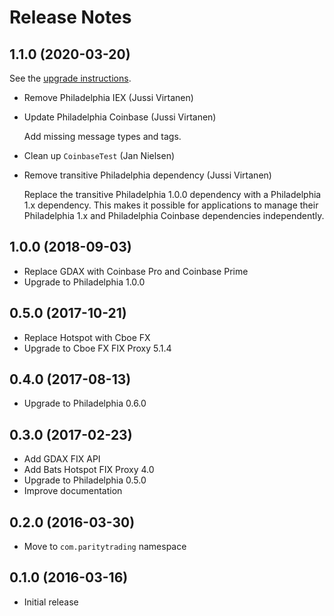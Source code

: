 # Release Notes

## 1.1.0 (2020-03-20)

See the [upgrade instructions](UPGRADE-1.1.0.md).

- Remove Philadelphia IEX (Jussi Virtanen)

- Update Philadelphia Coinbase (Jussi Virtanen)

  Add missing message types and tags.

- Clean up `CoinbaseTest` (Jan Nielsen)

- Remove transitive Philadelphia dependency (Jussi Virtanen)

  Replace the transitive Philadelphia 1.0.0 dependency with a Philadelphia
  1.x dependency. This makes it possible for applications to manage their
  Philadelphia 1.x and Philadelphia Coinbase dependencies independently.

## 1.0.0 (2018-09-03)

- Replace GDAX with Coinbase Pro and Coinbase Prime
- Upgrade to Philadelphia 1.0.0

## 0.5.0 (2017-10-21)

- Replace Hotspot with Cboe FX
- Upgrade to Cboe FX FIX Proxy 5.1.4

## 0.4.0 (2017-08-13)

- Upgrade to Philadelphia 0.6.0

## 0.3.0 (2017-02-23)

- Add GDAX FIX API
- Add Bats Hotspot FIX Proxy 4.0
- Upgrade to Philadelphia 0.5.0
- Improve documentation

## 0.2.0 (2016-03-30)

- Move to `com.paritytrading` namespace

## 0.1.0 (2016-03-16)

- Initial release
